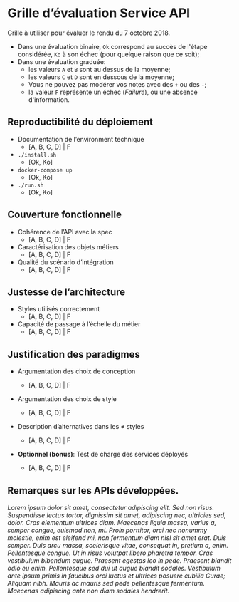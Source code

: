# Grille d’évaluation Service API

Grille à utiliser pour évaluer le rendu du 7 octobre 2018.

  - Dans une évaluation binaire, `Ok` correspond au succès de l'étape considérée, `Ko` à son échec (pour quelque raison que ce soit);
  - Dans une évaluation graduée: 
    - les valeurs `A` et `B` sont au dessus de la moyenne;
    - les valeurs `C` et `D` sont en dessous de la moyenne;
    - Vous ne pouvez pas modérer vos notes avec des `+` ou des `-`;
    - la valeur `F` représente un échec (_Failure_), ou une absence d'information.

## Reproductibilité du déploiement

 - Documentation de l’environment technique 	
    - [A, B, C, D] | F
 - `./install.sh `
    - [Ok, Ko]
 - `docker-compose up` 
    - [Ok, Ko]
 - `./run.sh`	
    - [Ok, Ko]

## Couverture fonctionnelle

 - Cohérence de l’API avec la spec
     - [A, B, C, D] | F
 - Caractérisation des objets métiers			
     - [A, B, C, D] | F 
 - Qualité du scénario d’intégration			
     - [A, B, C, D] | F 

## Justesse de l’architecture
 - Styles utilisés correctement	
    - [A, B, C, D] | F
 - Capacité de passage à l’échelle du métier	
 	- [A, B, C, D] | F

## Justification des paradigmes

 - Argumentation des choix de conception		
     - [A, B, C, D] | F
 - Argumentation des choix de style
     - [A, B, C, D] | F
 - Description d’alternatives dans les ≠ styles
     - [A, B, C, D] | F

 - **Optionnel (bonus)**: Test de charge des services déployés
     - [A, B, C, D] | F

## Remarques sur les APIs développées.

_Lorem ipsum dolor sit amet, consectetur adipiscing elit. Sed non risus. Suspendisse lectus tortor, dignissim sit amet, adipiscing nec, ultricies sed, dolor. Cras elementum ultrices diam. Maecenas ligula massa, varius a, semper congue, euismod non, mi. Proin porttitor, orci nec nonummy molestie, enim est eleifend mi, non fermentum diam nisl sit amet erat. Duis semper. Duis arcu massa, scelerisque vitae, consequat in, pretium a, enim. Pellentesque congue. Ut in risus volutpat libero pharetra tempor. Cras vestibulum bibendum augue. Praesent egestas leo in pede. Praesent blandit odio eu enim. Pellentesque sed dui ut augue blandit sodales. Vestibulum ante ipsum primis in faucibus orci luctus et ultrices posuere cubilia Curae; Aliquam nibh. Mauris ac mauris sed pede pellentesque fermentum. Maecenas adipiscing ante non diam sodales hendrerit._